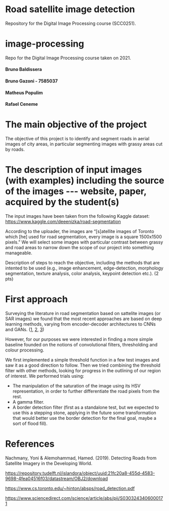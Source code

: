 # Road satellite image detection

Repository for the Digital Image Processing course (SCC0251).

# image-processing
Repo for the Digital Image Processing course taken on 2021.

#### Bruno Baldissera
#### Bruno Gazoni - 7585037
#### Matheus Populim
#### Rafael Ceneme

# The main objective of the project

The objective of this project is to identify and segment roads in aerial images of city areas, in particular segmenting images with grassy areas cut by roads.

# The description of input images (with examples) including the source of the images --- website, paper, acquired by the student(s)

The input images have been taken from the following Kaggle dataset:
https://www.kaggle.com/deeenizka/road-segmentation

According to the uploader, the images are “[s]atellite images of Toronto which [he] used for road segmentation, every image is a square 1500x1500 pixels.” We will select some images with particular contrast between grassy and road areas to narrow down the scope of our project into something manageable.

Description of steps to reach the objective, including the methods that are intented to be used (e.g., image enhancement, edge-detection, morphology segmentation, texture analysis, color analysis, keypoint detection etc.). (2 pts)


# First approach

Surveying the literature in road segmentation based on sattelite images (or SAR images) we found that the most recent approaches are based on deep learning methods, varying from encoder-decoder architectures to CNNs and GANs. ([1](https://www.mdpi.com/2072-4292/13/5/1011), [2](https://acadpubl.eu/hub/2018-119-16/2/545.pdf), [3](https://arxiv.org/pdf/2001.05566.pdf))

However, for our purposes we were interested in finding a more simple baseline founded on the notions of convolutional filters, thresholding and colour processing.

We first implemented a simple threshold function in a few test images and saw it as a good direction to follow. Then we tried combining the threshold filter with other methods, looking for progress in the outlining of our region of interest. We performed trials using:

* The manipulation of the saturation of the image using its HSV representation, in order to further differentiate the road pixels from the rest.
* A gamma filter.
* A border detection filter (first as a standalone test, but we expected to use this a stepping stone, applying in the future some transformation that would better use the border detection for the final goal, maybe a sort of flood fill).


# References

Nachmany, Yoni & Alemohammad, Hamed. (2019). Detecting Roads from Satellite Imagery in the Developing World. 

https://repository.tudelft.nl/islandora/object/uuid:21fc20a8-455d-4583-9698-4fea04516f03/datastream/OBJ2/download


https://www.cs.toronto.edu/~hinton/absps/road_detection.pdf


https://www.sciencedirect.com/science/article/abs/pii/S0303243406000171

